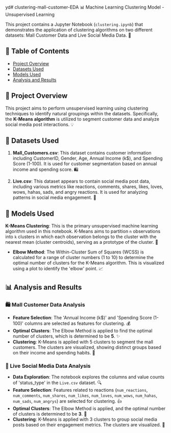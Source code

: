 yd# clustering-mall-customer-EDA
📊 Machine Learning Clustering Model - Unsupervised Learning

This project contains a Jupyter Notebook (`clustering.ipynb`) that demonstrates the application of clustering algorithms on two different datasets: Mall Customer Data and Live Social Media Data. 🚀

## 📝 Table of Contents
- [Project Overview](#project-overview)
- [Datasets Used](#datasets-used)
- [Models Used](#models-used)
- [Analysis and Results](#analysis-and-results)

## 🌟 Project Overview

This project aims to perform unsupervised learning using clustering techniques to identify natural groupings within the datasets. Specifically, the **K-Means algorithm** is utilized to segment customer data and analyze social media post interactions. 💡

## 💾 Datasets Used

1.  **Mall_Customers.csv**: This dataset contains customer information including CustomerID, Gender, Age, Annual Income (k$), and Spending Score (1-100). It is used for customer segmentation based on annual income and spending score. 🛍️

2.  **Live.csv**: This dataset appears to contain social media post data, including various metrics like reactions, comments, shares, likes, loves, wows, hahas, sads, and angry reactions. It is used for analyzing patterns in social media engagement. 📱

## 🧠 Models Used

**K-Means Clustering**: This is the primary unsupervised machine learning algorithm used in this notebook. K-Means aims to partition `n` observations into `k` clusters in which each observation belongs to the cluster with the nearest mean (cluster centroids), serving as a prototype of the cluster. 🎯

-   **Elbow Method**: The Within-Cluster Sum of Squares (WCSS) is calculated for a range of cluster numbers (1 to 10) to determine the optimal number of clusters for the K-Means algorithm. This is visualized using a plot to identify the 'elbow' point. 📈

## 📊 Analysis and Results

### 🛍️ Mall Customer Data Analysis

-   **Feature Selection**: The 'Annual Income (k$)' and 'Spending Score (1-100)' columns are selected as features for clustering. 💰
-   **Optimal Clusters**: The Elbow Method is applied to find the optimal number of clusters, which is determined to be **5**. ✨
-   **Clustering**: K-Means is applied with 5 clusters to segment the mall customers. The clusters are visualized, showing distinct groups based on their income and spending habits. 👥

### 📱 Live Social Media Data Analysis

-   **Data Exploration**: The notebook explores the columns and value counts of 'status_type' in the `Live.csv` dataset. 🔍
-   **Feature Selection**: Features related to reactions (`num_reactions`, `num_comments`, `num_shares`, `num_likes`, `num_loves`, `num_wows`, `num_hahas`, `num_sads`, `num_angrys`) are selected for clustering. 👍
-   **Optimal Clusters**: The Elbow Method is applied, and the optimal number of clusters is determined to be **3**. 🌟
-   **Clustering**: K-Means is applied with 3 clusters to group social media posts based on their engagement metrics. The clusters are visualized. 💬




